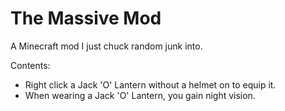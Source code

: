 # The Massive Mod
A Minecraft mod I just chuck random junk into.

Contents:
- Right click a Jack 'O' Lantern without a helmet on to equip it.
- When wearing a Jack 'O' Lantern, you gain night vision.
